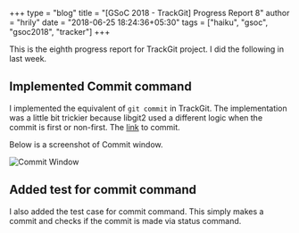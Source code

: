 +++
type = "blog"
title = "[GSoC 2018 - TrackGit] Progress Report 8"
author = "hrily"
date = "2018-06-25 18:24:36+05:30"
tags = ["haiku", "gsoc", "gsoc2018", "tracker"]
+++

This is the eighth progress report for TrackGit project. I did the following in last week.


## Implemented Commit command

I implemented the equivalent of `git commit` in TrackGit. The implementation was a little bit trickier because libgit2 used a different logic when the commit is first or non-first. The [link](https://github.com/Hrily/TrackGit/commit/f8f133a21c340f18e5596e2d84b73ccd1fec53fa) to commit.

Below is a screenshot of Commit window.

![Commit Window](/files/blog/hrily/Commit.jpg)

## Added test for commit command

I also added the test case for commit command. This simply makes a commit and checks if the commit is made via status command.